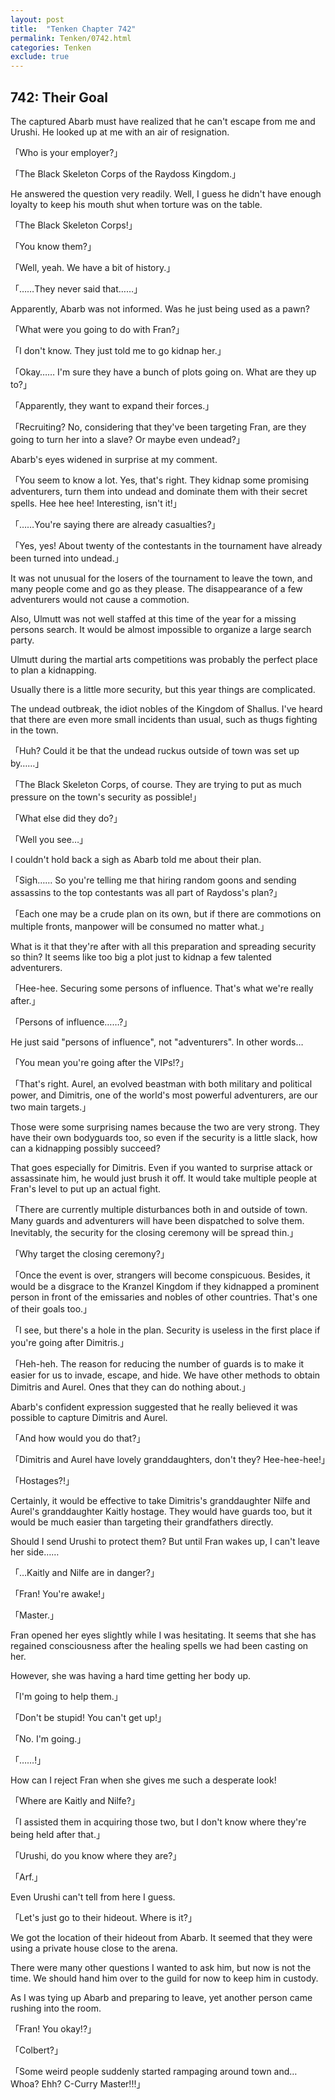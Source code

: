 ```yaml
---
layout: post
title:  "Tenken Chapter 742"
permalink: Tenken/0742.html
categories: Tenken
exclude: true
---
```

<h2 id="ch742">742: Their Goal</h2>

<p>The captured Abarb must have realized that he can't escape from me and Urushi. He looked up at me with an air of resignation.</p>

<p>「Who is your employer?」</p>
<p>「The Black Skeleton Corps of the Raydoss Kingdom.」</p>

<p>He answered the question very readily. Well, I guess he didn't have enough loyalty to keep his mouth shut when torture was on the table.</p>

<p>「The Black Skeleton Corps!」</p>
<p>「You know them?」</p>
<p>「Well, yeah. We have a bit of history.」</p>
<p>「……They never said that……」</p>

<p>Apparently, Abarb was not informed. Was he just being used as a pawn?</p>

<p>「What were you going to do with Fran?」</p>
<p>「I don't know. They just told me to go kidnap her.」</p>
<p>「Okay…… I'm sure they have a bunch of plots going on. What are they up to?」</p>
<p>「Apparently, they want to expand their forces.」</p>
<p>「Recruiting? No, considering that they've been targeting Fran, are they going to turn her into a slave? Or maybe even undead?」</p>

<p>Abarb's eyes widened in surprise at my comment.</p>

<p>「You seem to know a lot. Yes, that's right. They kidnap some promising adventurers, turn them into undead and dominate them with their secret spells. Hee hee hee! Interesting, isn't it!」</p>
<p>「……You're saying there are already casualties?」</p>
<p>「Yes, yes! About twenty of the contestants in the tournament have already been turned into undead.」</p>

<p>It was not unusual for the losers of the tournament to leave the town, and many people come and go as they please. The disappearance of a few adventurers would not cause a commotion.</p>

<p>Also, Ulmutt was not well staffed at this time of the year for a missing persons search. It would be almost impossible to organize a large search party.</p>

<p>Ulmutt during the martial arts competitions was probably the perfect place to plan a kidnapping.</p>

<p>Usually there is a little more security, but this year things are complicated.</p>

<p>The undead outbreak, the idiot nobles of the Kingdom of Shallus. I've heard that there are even more small incidents than usual, such as thugs fighting in the town.</p>

<p>「Huh? Could it be that the undead ruckus outside of town was set up by……」</p>
<p>「The Black Skeleton Corps, of course. They are trying to put as much pressure on the town's security as possible!」</p>
<p>「What else did they do?」</p>
<p>「Well you see…」</p>

<p>I couldn't hold back a sigh as Abarb told me about their plan.</p>

<p>「Sigh…… So you're telling me that hiring random goons and sending assassins to the top contestants was all part of Raydoss's plan?」</p>
<p>「Each one may be a crude plan on its own, but if there are commotions on multiple fronts, manpower will be consumed no matter what.」</p>

<p>What is it that they're after with all this preparation and spreading security so thin? It seems like too big a plot just to kidnap a few talented adventurers.</p>

<p>「Hee-hee. Securing some persons of influence. That's what we're really after.」</p>
<p>「Persons of influence……?」</p>

<p>He just said "persons of influence", not "adventurers". In other words…</p>

<p>「You mean you're going after the VIPs!?」</p>
<p>「That's right. Aurel, an evolved beastman with both military and political power, and Dimitris, one of the world's most powerful adventurers, are our two main targets.」</p>

<p>Those were some surprising names because the two are very strong. They have their own bodyguards too, so even if the security is a little slack, how can a kidnapping possibly succeed?</p>

<p>That goes especially for Dimitris. Even if you wanted to surprise attack or assassinate him, he would just brush it off. It would take multiple people at Fran's level to put up an actual fight.</p>

<p>「There are currently multiple disturbances both in and outside of town. Many guards and adventurers will have been dispatched to solve them. Inevitably, the security for the closing ceremony will be spread thin.」</p>
<p>「Why target the closing ceremony?」</p>
<p>「Once the event is over, strangers will become conspicuous. Besides, it would be a disgrace to the Kranzel Kingdom if they kidnapped a prominent person in front of the emissaries and nobles of other countries. That's one of their goals too.」</p>
<p>「I see, but there's a hole in the plan. Security is useless in the first place if you're going after Dimitris.」</p>
<p>「Heh-heh. The reason for reducing the number of guards is to make it easier for us to invade, escape, and hide. We have other methods to obtain Dimitris and Aurel. Ones that they can do nothing about.」</p>

<p>Abarb's confident expression suggested that he really believed it was possible to capture Dimitris and Aurel.</p>

<p>「And how would you do that?」</p>
<p>「Dimitris and Aurel have lovely granddaughters, don't they? Hee-hee-hee!」</p>
<p>「Hostages?!」</p>

<p>Certainly, it would be effective to take Dimitris's granddaughter Nilfe and Aurel's granddaughter Kaitly hostage. They would have guards too, but it would be much easier than targeting their grandfathers directly.</p>

<p>Should I send Urushi to protect them? But until Fran wakes up, I can't leave her side……</p>

<p>「…Kaitly and Nilfe are in danger?」</p>
<p>「Fran! You're awake!」</p>
<p>「Master.」</p>

<p>Fran opened her eyes slightly while I was hesitating. It seems that she has regained consciousness after the healing spells we had been casting on her.</p>

<p>However, she was having a hard time getting her body up.</p>

<p>「I'm going to help them.」</p>
<p>「Don't be stupid! You can't get up!」</p>
<p>「No. I'm going.」</p>
<p>「……!」</p>

<p>How can I reject Fran when she gives me such a desperate look!</p>

<p>「Where are Kaitly and Nilfe?」</p>
<p>「I assisted them in acquiring those two, but I don't know where they're being held after that.」</p>
<p>「Urushi, do you know where they are?」</p>
<p>「Arf.」</p>

<p>Even Urushi can't tell from here I guess.</p>

<p>「Let's just go to their hideout. Where is it?」</p>

<p>We got the location of their hideout from Abarb. It seemed that they were using a private house close to the arena.</p>

<p>There were many other questions I wanted to ask him, but now is not the time. We should hand him over to the guild for now to keep him in custody.</p>

<p>As I was tying up Abarb and preparing to leave, yet another person came rushing into the room.</p>

<p>「Fran! You okay!?」</p>
<p>「Colbert?」</p>
<p>「Some weird people suddenly started rampaging around town and… Whoa? Ehh? C-Curry Master!!!」</p>



